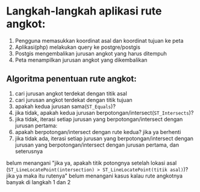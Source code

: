Langkah-langkah aplikasi rute angkot:
=====================================

1. Pengguna memasukkan koordinat asal dan koordinat tujuan ke peta
2. Aplikasi(php) melakukan query ke postgre/postgis
3. Postgis mengembalikan jurusan angkot yang harus ditempuh
4. Peta menampilkan jurusan angkot yang dikembalikan

Algoritma penentuan rute angkot:
--------------------------------

1. cari jurusan angkot terdekat dengan titik asal 
2. cari jurusan angkot terdekat dengan titik tujuan
3. apakah kedua jurusan sama(`ST_Equals`)?
4. jika tidak, apakah kedua jurusan berpotongan/intersect(`ST_Intersects`)?
5. jika tidak, iterasi setiap jurusan yang berpotongan/intersect dengan jurusan pertama:
6. apakah berpotongan/intersect dengan rute kedua? jika ya berhenti
7. jika tidak ada, iterasi setiap jurusan yang berpotongan/intersect dengan jurusan yang berpotongan/intersect dengan jurusan pertama, dan seterusnya

belum menangani "jika ya, apakah titik potongnya setelah lokasi asal (`ST_LineLocatePoint(intersection) > ST_LineLocatePoint(titik asal)`)? jika ya maka itu rutenya"
belum menangani kasus kalau rute angkotnya banyak di langkah 1 dan 2
